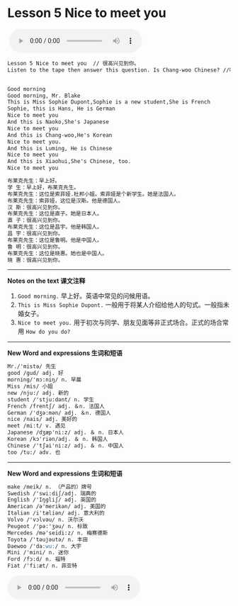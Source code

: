 # Lesson 5 Nice to meet you
​
<audio id="audio" controls="" loop="loop">
    <source id="mp3" src="https://online1.tingclass.net/lesson/shi0529/0000/16/5.mp3">
</audio>

```markdown
Lesson 5 Nice to meet you  // 很高兴见到你。
Listen to the tape then answer this question. Is Chang-woo Chinese? //听录音，然后回答问题。 昌宇是中国人吗？


Good morning  
Good morning, Mr. Blake 
This is Miss Sophie Dupont,Sophie is a new student,She is French 
Sophie, this is Hans, He is German 
Nice to meet you 
And this is Naoko,She's Japanese 
Nice to meet you  
And this is Chang-woo,He's Korean  
Nice to meet you.  
And this is Luming, He is Chinese  
Nice to meet you  
And this is Xiaohui,She's Chinese, too. 
Nice to meet you 

布莱克先生：早上好。
学 生：早上好，布莱克先生。
布莱克先生：这位是索菲娅.杜邦小姐。索菲娅是个新学生。她是法国人。
布莱克先生：索菲娅，这位是汉斯。他是德国人。
汉 斯：很高兴见到你。
布莱克先生：这位是直子。她是日本人。
直 子：很高兴见到你。
布莱克先生：这位是昌宇。他是韩国人。
昌 宇：很高兴见到你。
布莱克先生：这位是鲁明。他是中国人。
鲁 明：很高兴见到你。
布莱克先生：这位是晓惠。她也是中国人。
晓 惠：很高兴见到你。
```
-----------

**Notes on the text 课文注释**
1. `Good morning.`  早上好。英语中常见的问候用语。
2. `This is Miss Sophie Dupont.`  一般用于将某人介绍给他人的句式。一般指未婚女子。
3. `Nice to meet you.` 用于初次与同学、朋友见面等非正式场合。正式的场合常用 `How do you do?`

------------
**New Word and expressions 生词和短语**
```markdown
Mr./'mistə/ 先生	
good /gud/ adj. 好	
morning/'mɔ:niŋ/ n. 早晨	
Miss /mis/ 小姐	
new /nju:/ adj. 新的	
student /'stju:dənt/ n. 学生	
French /frentʃ/ adj. ＆n. 法国人	
German /'dʒә:mən/ adj. ＆n. 德国人
nice /nais/ adj. 美好的
meet /mi:t/ v. 遇见
Japanese /dʒæp'ni:z/ adj. ＆ n. 日本人
Korean /kɔ'riən/adj. ＆ n. 韩国人
Chinese /'tʃai'ni:z/ adj. ＆ n. 中国人
too /tu:/ adv. 也
```

------------
**New Word and expressions 生词和短语**
```markdown
make /meik/ n. （产品的）牌号	
Swedish /'swi:diʃ/adj. 瑞典的	
English /'Iŋgliʃ/ adj. 英国的	
American /ə'merikən/ adj. 美国的	
Italian /i'tæliən/ adj. 意大利的	
Volvo /'vɔlvəu/ n. 沃尔沃	
Peugeot /'pə:'ʒəu/ n. 标致
Mercedes /mə'seidi:z/ n. 梅赛德斯
Toyota /'təujəutə/ n. 丰田
Daewoo /'da:wu:/ n. 大宇
Mini /'mini/ n. 迷你
Ford /fɔ:d/ n. 福特
Fiat /'fi:æt/ n. 菲亚特
```

​<audio id="audio" controls="" loop="loop">
    <source id="mp3" src="https://i.xiao84.com/en-nce/1mp3-en/lesson6.mp3">
</audio>

